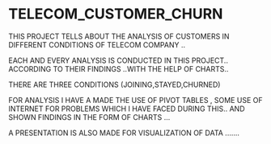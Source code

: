 # TELECOM_CUSTOMER_CHURN
THIS PROJECT TELLS ABOUT THE ANALYSIS OF CUSTOMERS IN DIFFERENT CONDITIONS OF TELECOM COMPANY ..

EACH AND EVERY ANALYSIS IS CONDUCTED IN THIS PROJECT.. ACCORDING TO THEIR FINDINGS ..WITH THE HELP OF CHARTS..

THERE ARE THREE CONDITIONS (JOINING,STAYED,CHURNED)

FOR ANALYSIS I HAVE A MADE THE USE OF PIVOT TABLES , SOME USE OF INTERNET FOR PROBLEMS WHICH I HAVE FACED DURING THIS.. AND SHOWN FINDINGS IN THE FORM OF CHARTS ...

A PRESENTATION IS ALSO MADE FOR VISUALIZATION OF DATA .......

